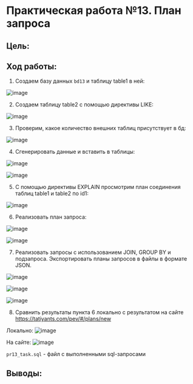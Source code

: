 # Практическая работа №13. План запроса

## Цель:


## Ход работы:
1. Создаем базу данных `bd13` и таблицу table1 в ней:

![image](https://github.com/user-attachments/assets/24080ced-9433-4f81-8ac5-e1ee78d6c685)

2. Создаем таблицу table2 с помощью директивы LIKE:

![image](https://github.com/user-attachments/assets/675c93d7-645e-45a9-842c-0af5898472dd)

3. Проверим, какое количество внешних таблиц присутствует в бд:

![image](https://github.com/user-attachments/assets/fd53fdaf-3e08-404b-b313-b4341ccb1254)

4. Сгенерировать данные и вставить в таблицы:

![image](https://github.com/user-attachments/assets/2051d940-7882-4140-ad90-b36cfb42212c)

![image](https://github.com/user-attachments/assets/24d86686-dd05-4384-bf30-3a548c3fba72)

5. С помощью директивы EXPLAIN просмотрим план соединения таблиц table1 и table2 по id1:

![image](https://github.com/user-attachments/assets/38394104-b14c-42b5-84b8-dfa62187dc81)

6. Реализовать план запроса:

![image](https://github.com/user-attachments/assets/ea80b201-faec-4a9d-b320-04aec81aea3e)

![image](https://github.com/user-attachments/assets/f197c1e0-9a12-43c5-81e1-2a03639aefe5)

7. Реализовать запросы с использованием JOIN, GROUP BY и подзапроса. Экспортировать планы запросов в файлы в формате JSON.

![image](https://github.com/user-attachments/assets/0e1282bb-5f12-43e5-942f-a82c8f0c9dff)

![image](https://github.com/user-attachments/assets/09eb84ba-07c4-4f90-9e88-613116fb5617)

![image](https://github.com/user-attachments/assets/33c63e23-174c-42aa-9b25-334c4c288668)

8. Сравнить результаты пункта 6 локально с результатом на сайте https://tatiyants.com/pev/#/plans/new

Локально:
![image](https://github.com/user-attachments/assets/be9144b4-ad1a-4617-9cc3-f44d6072777f)

На сайте:
![image](https://github.com/user-attachments/assets/dac9c755-9a5c-4d4f-949b-7ced0248e4a9)

`pr13_task.sql` - файл с выполненными sql-запросами

## Выводы:
